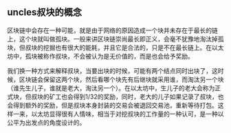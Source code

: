
## uncles叔块的概念
区块链中会存在一种可能，就是由于网络的原因造成一个块并未存在于最长的链上，这个块就叫做孤块。一般来讲区块链崇尚最长即正义，会毫不犹豫地淘汰掉孤块，但叔块的挖掘也有很大的能耗，并且它是合法的，只是不在最长链上。在以太坊中，孤块被称作叔块，不会被认为是无价值的，而是也会给予奖励。

我们换一种方式来解释叔块，当要出块的时候，可能有两个结点同时出块了，这时候，区块链会保留这两个块，然后看哪个块先有后继块就采用谁，而淘汰另一个块（谁先生儿子，谁就是老大，淘汰另一个）。在以太坊中，生儿子的老大会称为正式块，但叔块的矿工也会得到1/32的奖励，同时，老大的儿子如果记录了叔块，也会得到额外的奖励，但是叔块本身封装的交易会被退回交易池，重新等待打包。这样一来，以太坊显得很有人情味，相当于对挖叔块的工作量的一种认可，是一种以公平为出发点的角度设计的。
